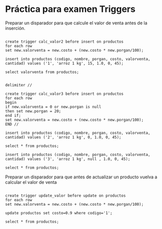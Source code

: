 # Práctica para examen Triggers

Preparar un disparador para que calcule el valor de venta antes de la inserción.

~~~mysql

create trigger calc_valor2 before insert on productos
for each row
set new.valorventa = new.costo + (new.costo * new.porgan/100);

insert into productos (codigo, nombre, porgan, costo, valorventa, cantidad) values ('1', 'arroz 1 kg', 15, 1.0, 0, 45);

select valorventa from productos;

~~~


~~~mysql

delimiter //

create trigger calc_valor3 before insert on productos
for each row
begin
if new.valorventa = 0 or new.porgan is null
then set new.porgan = 20;
end if;
set new.valorventa = new.costo + (new.costo * new.porgan/100);
END //

insert into productos (codigo, nombre, porgan, costo, valorventa, cantidad) values ('2', 'arroz 1 kg', 0, 1.0, 0, 45);

select * from productos;

insert into productos (codigo, nombre, porgan, costo, valorventa, cantidad) values ('3', 'arroz 1 kg', null , 1.0, 0, 45);

select * from productos;

~~~

Preparar un disparador para que antes de actualizar un producto vuelva a calcular el valor de venta

~~~mysql

create trigger update_valor before update on productos
for each row
set new.valorventa = new.costo + (new.costo * new.porgan/100);

update productos set costo=0.9 where codigo='1';

select * from productos;

~~~
